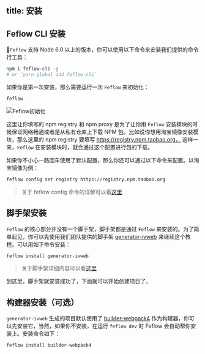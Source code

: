 title: 安装
---

## Feflow CLI 安装

`Feflow` 支持 Node 6.0 以上的版本，你可以使用以下命令来安装我们提供的命令行工具：

```sh
npm i feflow-cli -g
# or `yarn global add feflow-cli`
```

如果你是第一次安装，那么需要运行一次 `Feflow` 来初始化：

```sh
feflow
```

![Feflow初始化](https://pub.idqqimg.com/f5022fe22c5f481185b3adb40d7df142.svg)

这里让你填写的 npm registry 和 npm proxy 是为了让你用 `Feflow` 安装模块的时候保证网络畅通或者是从私有仓库上下载 NPM 包。比如说你想用淘宝镜像安装模块，那么这里的 npm registry 要填写 https://registry.npm.taobao.org， 这样一来，`Feflow` 在安装模块时，就会通过这个配置进行包的下载。

如果你不小心一路回车使用了默认配置，那么你还可以通过以下命令来配置。以淘宝镜像为例：

```sh
feflow config set registry https://registry.npm.taobao.org
```

> 关于 feflow config 命令的详解可以看[这里](./base-plugins-inner.html#全局配置插件)

## 脚手架安装

`Feflow` 的核心部分并没有一个脚手架，脚手架都是通过 `Feflow` 来安装的。为了简单起见，你可以先使用我们团队提供的脚手架 [generator-ivweb](https://github.com/feflow/generator-ivweb) 来继续这个教程。可以用如下命令安装：

```sh
feflow install generator-ivweb
```

> 关于脚手架详细内容可以看[这里](./advance-scaffold-custom.html)

到这里，脚手架就安装成功了，下面就可以开始创建项目了。

## 构建器安装（可选）

`generator-ivweb` 生成的项目默认使用了 [builder-webpack4](https://github.com/feflow/builder-webpack4) 作为构建器，你可以先安装它，当然，如果你不安装，在运行 `feflow dev` 时 Feflow 会自动帮你安装上。安装命令如下：

```sh
feflow install builder-webpack4
```


